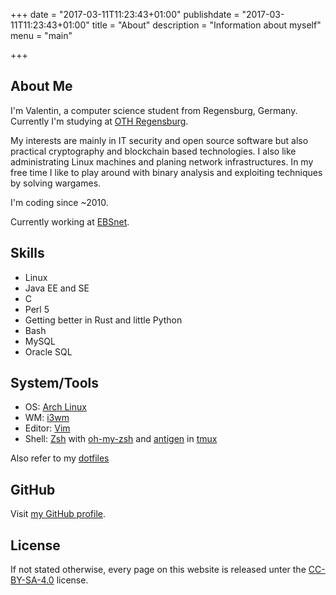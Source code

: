 +++
date = "2017-03-11T11:23:43+01:00"
publishdate = "2017-03-11T11:23:43+01:00"
title = "About"
description = "Information about myself"
menu = "main"

+++

## About Me

I'm Valentin, a computer science student from Regensburg, Germany. Currently I'm studying at [OTH Regensburg][1].

My interests are mainly in IT security and open source software but also practical cryptography and blockchain based technologies. I also like administrating Linux machines and planing network infrastructures.
In my free time I like to play around with binary analysis and exploiting techniques by solving wargames.

I'm coding since ~2010.

Currently working at [EBSnet][2].

## Skills

 * Linux
 * Java EE and SE
 * C
 * Perl 5
 * Getting better in Rust and little Python
 * Bash
 * MySQL
 * Oracle SQL

## System/Tools

 * OS: [Arch Linux][3]
 * WM: [i3wm][4]
 * Editor: [Vim][5]
 * Shell: [Zsh][6] with [oh-my-zsh][7] and [antigen][8] in [tmux][9]

Also refer to my [dotfiles][10]

## GitHub

Visit [my GitHub profile][11].

## License

If not stated otherwise, every page on this website is released unter the [CC-BY-SA-4.0][12] license.

[1]: https://www.oth-regensburg.de/
[2]: http://ebsnet.de/
[3]: https://archlinux.org
[4]: https://i3wm.org/
[5]: http://www.vim.org
[6]: https://www.zsh.org/
[7]: https://github.com/robbyrussell/oh-my-zsh
[8]: http://antigen.sharats.me/
[9]: https://tmux.github.io/
[10]: https://github.com/vbrandl/dotfiles
[11]: https://github.com/vbrandl
[12]: https://github.com/vbrandl/vbrandl.net/blob/master/LICENSE
